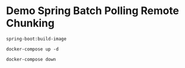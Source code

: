 # Demo Spring Batch Polling Remote Chunking


`spring-boot:build-image`

`docker-compose up -d`

`docker-compose down`
